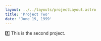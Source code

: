 ```yaml
---
layout: ../../layouts/projectLayout.astro
title: 'Project Two'
date: 'June 19, 1999'
---
```


1️⃣ This is the second project.

